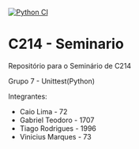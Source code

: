 [![Python CI](https://github.com/VyniMarques/C214_Seminario/actions/workflows/PythonCI.yml/badge.svg)](https://github.com/VyniMarques/C214_Seminario/actions/workflows/PythonCI.yml)
# C214 - Seminario
Repositório para o Seminário de C214

Grupo 7 - Unittest(Python)

Integrantes:
- Caio Lima - 72
- Gabriel Teodoro - 1707
- Tiago Rodrigues - 1996
- Vinicius Marques - 73
